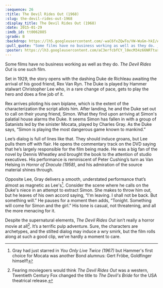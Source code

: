 ```yaml
---
:sequence: 26
:title: The Devil Rides Out (1968)
:slug: the-devil-rides-out-1968
:display_title: The Devil Rides Out (1968)
:date: 2015-01-29
:imdb_id: tt0062885
:grade: B
:backdrop: https://lh5.googleusercontent.com/-waC6fxZQwTo/VW-WuGm-hkI/AAAAAAAACzE/ghTdM_xhc9Y/w1000-rj/the-devil-rides-out-1968.png
:pull_quote: "Some films have no business working as well as they do. _The Devil Rides Out_ is one such film."
:poster: https://lh3.googleusercontent.com/aC3erfcbfCY_l0ecM34z66NRTtusBNgD0TE1D_s7NaKvrdOdYWvFo0CJlc7gd4GckwxoVKjfv2vA=w290-rj
---
```

Some films have no business working as well as they do. _The Devil Rides Out_ is one such film.

Set in 1929, the story opens with the dashing Duke de Richleau awaiting the arrival of his good friend, Rex Van Ryn. The Duke is played by Hammer stalwart Christopher Lee who, in a rare change of pace, gets to play the hero and does a fine job of it.

Rex arrives piloting his own biplane, which is the extent of the characterization the script allots him.  After landing, he and the Duke set out to call on their young friend, Simon. What they find upon arriving at Simon's palatial house alarms the Duke. It seems Simon has fallen in with a group of Satanists led by the sinister Mocata, played by Charles Gray. As the Duke says, “Simon is playing the most dangerous game known to mankind.”

Lee’s dialog is full of lines like that. They should induce groans, but Lee pulls them off with flair. He opens the commentary track on the DVD saying that he’s largely responsible for the film being made. He was a big fan of the novel by Dennis Wheatley and brought the book to the attention of studio executives. His performance is reminiscent of Peter Cushing’s turn as Van Helsing in _Horror of Dracula (1958)_, and his admiration of the source material shines through.

Opposite Lee, Gray delivers a smooth, understated performance that’s almost as magnetic as Lee's[^1]. Consider the scene where he calls on the Duke's niece in an attempt to extract Simon. She makes to throw him out, but he leaves of his own accord saying, “I'm leaving. I shall not be back. But something will.” He pauses for a moment then adds, “Tonight. Something will come for Simon and the girl.” His tone is casual, not threatening, and all the more menacing for it.

Despite the supernatural elements, _The Devil Rides Out_  isn’t really a horror movie at all[^2]. It’s a terrific pulp adventure. Sure, the characters are archetypes, and the stilted dialog may induce a wry smirk, but the film rolls along at such a good clip, we’ve hardly a moment to care.

[^1]: Gray had just starred in _You Only Live Twice (1967)_ but Hammer's first choice for Mocata was another Bond alumnus: Gert Fröbe, Goldfinger himself!

[^2]: Fearing moviegoers would think _The Devil Rides Out_ was a western, Twentieth Century Fox changed the title to _The Devil's Bride_ for the USA theatrical release.
